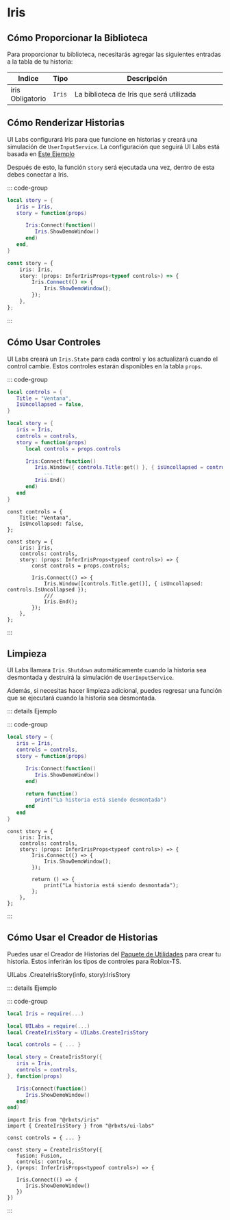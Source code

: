 # Iris

## Cómo Proporcionar la Biblioteca

Para proporcionar tu biblioteca, necesitarás agregar las siguientes entradas a la tabla de tu historia:

<table>
   <thead> 
      <tr>
         <th>Indice</th>
         <th>Tipo</th>
         <th width="100%">Descripción</th>
      </tr>
   </thead>
   <tbody>
      <tr>
         <td><span class="nowrap"> iris &nbsp; <span class="props-table-required">Obligatorio</span> </span></td>
         <td><code>Iris</code></td>
         <td>La biblioteca de Iris que será utilizada</td>
      </tr>
   </tbody>
</table>

## Cómo Renderizar Historias

UI Labs configurará Iris para que funcione en historias y creará una simulación de `UserInputService`. La configuración que seguirá UI Labs está basada en [Este Ejemplo](https://github.com/SirMallard/Iris/blob/main/stories/exampleStory.story.lua)

Después de esto, la función `story` será ejecutada una vez, dentro de esta debes conectar a Iris.

::: code-group

```lua [Luau] {5-7}
local story = {
   iris = Iris,
   story = function(props)

      Iris:Connect(function()
         Iris.ShowDemoWindow()
      end)
   end,
}
```

```ts [Roblox-TS] {5-7}
const story = {
	iris: Iris,
	story: (props: InferIrisProps<typeof controls>) => {
		Iris.Connect(() => {
			Iris.ShowDemoWindow();
		});
	},
};
```

:::

## Cómo Usar Controles

UI Labs creará un `Iris.State` para cada control y los actualizará cuando el control cambie. Estos controles estarán disponibles en la tabla `props`.

::: code-group

```lua [Luau] {10}
local controls = {
   Title = "Ventana",
   IsUncollapsed = false,
}

local story = {
   iris = Iris,
   controls = controls,
   story = function(props)
      local controls = props.controls

      Iris:Connect(function()
         Iris.Window({ controls.Title:get() }, { isUncollapsed = controls.IsUncollapsed })
            ---
         Iris.End()
      end)
   end
}
```

```tsx [Roblox-TS] {10}
const controls = {
	Title: "Ventana",
	IsUncollapsed: false,
};

const story = {
	iris: Iris,
	controls: controls,
	story: (props: InferIrisProps<typeof controls>) => {
		const controls = props.controls;

		Iris.Connect(() => {
			Iris.Window([controls.Title.get()], { isUncollapsed: controls.IsUncollapsed });
			///
			Iris.End();
		});
	},
};
```

:::

## Limpieza

UI Labs llamara `Iris.Shutdown` automáticamente cuando la historia sea desmontada y destruirá la simulación de `UserInputService`.

Además, si necesitas hacer limpieza adicional, puedes regresar una función que se ejecutará cuando la historia sea desmontada.

::: details Ejemplo

::: code-group

```lua [Luau] {10-12}
local story = {
   iris = Iris,
   controls = controls,
   story = function(props)

      Iris:Connect(function()
         Iris.ShowDemoWindow()
      end)

      return function()
         print("La historia está siendo desmontada")
      end
   end
}
```

```tsx [Roblox-TS] {10-12}
const story = {
	iris: Iris,
	controls: controls,
	story: (props: InferIrisProps<typeof controls>) => {
		Iris.Connect(() => {
			Iris.ShowDemoWindow();
		});

		return () => {
			print("La historia está siendo desmontada");
		};
	},
};
```

:::

## Cómo Usar el Creador de Historias

Puedes usar el Creador de Historias del [Paquete de Utilidades](/es/docs/installation.md#instalacion-del-paquete-de-utilidades) para crear tu historia. Estos inferirán los tipos de controles para Roblox-TS.

<span class="type-declaration"><span class="type-namespace">UILabs</span>
<span class="type-name">.</span><span class="type-function-name">CreateIrisStory</span>(<span class="type-name">info</span>,
<span class="type-name">story</span>)<span class="type-name">:</span><span class="type-highlight">IrisStory</span></span>

::: details Ejemplo

::: code-group

```lua [Luau]
local Iris = require(...)

local UILabs = require(...)
local CreateIrisStory = UILabs.CreateIrisStory

local controls = { ... }

local story = CreateIrisStory({
   iris = Iris,
   controls = controls,
}, function(props)

   Iris:Connect(function()
      Iris.ShowDemoWindow()
   end)
end)
```

```tsx [Roblox-TS]
import Iris from "@rbxts/iris"
import { CreateIrisStory } from "@rbxts/ui-labs"

const controls = { ... }

const story = CreateIrisStory({
   fusion: Fusion,
   controls: controls,
}, (props: InferIrisProps<typeof controls>) => {

   Iris.Connect(() => {
      Iris.ShowDemoWindow()
   })
})

```

:::
